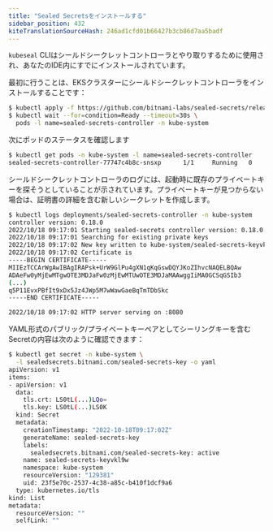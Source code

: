 ```yaml
---
title: "Sealed Secretsをインストールする"
sidebar_position: 432
kiteTranslationSourceHash: 246ad1cfd01b66427b3cb86d7aa5badf
---
```


`kubeseal` CLIはシールドシークレットコントローラとやり取りするために使用され、あなたのIDE内にすでにインストールされています。

最初に行うことは、EKSクラスターにシールドシークレットコントローラをインストールすることです：

```bash
$ kubectl apply -f https://github.com/bitnami-labs/sealed-secrets/releases/download/v0.18.0/controller.yaml
$ kubectl wait --for=condition=Ready --timeout=30s \
  pods -l name=sealed-secrets-controller -n kube-system
```

次にポッドのステータスを確認します

```bash
$ kubectl get pods -n kube-system -l name=sealed-secrets-controller
sealed-secrets-controller-77747c4b8c-snsxp      1/1     Running   0          5s
```

シールドシークレットコントローラのログには、起動時に既存のプライベートキーを探そうとしていることが示されています。プライベートキーが見つからない場合は、証明書の詳細を含む新しいシークレットを作成します。

```bash
$ kubectl logs deployments/sealed-secrets-controller -n kube-system
controller version: 0.18.0
2022/10/18 09:17:01 Starting sealed-secrets controller version: 0.18.0
2022/10/18 09:17:01 Searching for existing private keys
2022/10/18 09:17:02 New key written to kube-system/sealed-secrets-keyvkl9w
2022/10/18 09:17:02 Certificate is
-----BEGIN CERTIFICATE-----
MIIEzTCCArWgAwIBAgIRAPsk+UrW9GlPu4gXN1qKqGswDQYJKoZIhvcNAQELBQAw
ADAeFw0yMjEwMTgwOTE3MDJaFw0zMjEwMTUwOTE3MDJaMAAwggIiMA0GCSqGSIb3
(...)
q5P11EvxPBfIt9xDx5Jz4JWp5M7wWawGaeBqTmTDbSkc
-----END CERTIFICATE-----

2022/10/18 09:17:02 HTTP server serving on :8080
```

YAML形式のパブリック/プライベートキーペアとしてシーリングキーを含むSecretの内容は次のように確認できます：

```bash
$ kubectl get secret -n kube-system \
  -l sealedsecrets.bitnami.com/sealed-secrets-key -o yaml
apiVersion: v1
items:
- apiVersion: v1
  data:
    tls.crt: LS0tL(...)LQo=
    tls.key: LS0tL(...)LS0K
  kind: Secret
  metadata:
    creationTimestamp: "2022-10-18T09:17:02Z"
    generateName: sealed-secrets-key
    labels:
      sealedsecrets.bitnami.com/sealed-secrets-key: active
    name: sealed-secrets-keyvkl9w
    namespace: kube-system
    resourceVersion: "129381"
    uid: 23f5e70c-2537-4c38-a85c-b410f1dcf9a6
  type: kubernetes.io/tls
kind: List
metadata:
  resourceVersion: ""
  selfLink: ""
```

